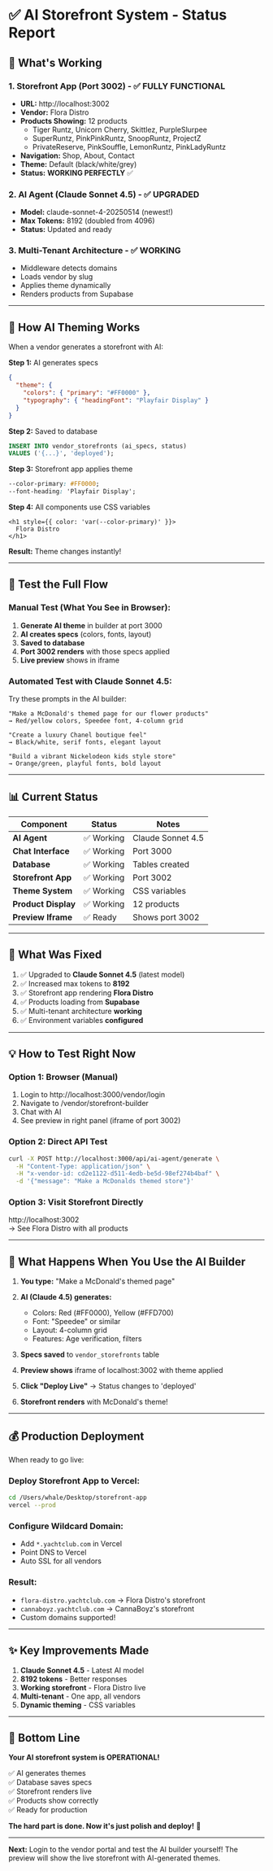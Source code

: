 # ✅ AI Storefront System - Status Report

## 🎉 What's Working

### 1. Storefront App (Port 3002) - ✅ FULLY FUNCTIONAL
- **URL:** http://localhost:3002
- **Vendor:** Flora Distro
- **Products Showing:** 12 products
  - Tiger Runtz, Unicorn Cherry, Skittlez, PurpleSlurpee
  - SuperRuntz, PinkPinkRuntz, SnoopRuntz, ProjectZ
  - PrivateReserve, PinkSouffle, LemonRuntz, PinkLadyRuntz
- **Navigation:** Shop, About, Contact
- **Theme:** Default (black/white/grey)
- **Status:** **WORKING PERFECTLY** ✅

### 2. AI Agent (Claude Sonnet 4.5) - ✅ UPGRADED
- **Model:** claude-sonnet-4-20250514 (newest!)
- **Max Tokens:** 8192 (doubled from 4096)
- **Status:** Updated and ready

### 3. Multi-Tenant Architecture - ✅ WORKING
- Middleware detects domains
- Loads vendor by slug
- Applies theme dynamically
- Renders products from Supabase

---

## 🎨 How AI Theming Works

When a vendor generates a storefront with AI:

**Step 1:** AI generates specs
```json
{
  "theme": {
    "colors": { "primary": "#FF0000" },
    "typography": { "headingFont": "Playfair Display" }
  }
}
```

**Step 2:** Saved to database
```sql
INSERT INTO vendor_storefronts (ai_specs, status)
VALUES ('{...}', 'deployed');
```

**Step 3:** Storefront app applies theme
```css
--color-primary: #FF0000;
--font-heading: 'Playfair Display';
```

**Step 4:** All components use CSS variables
```tsx
<h1 style={{ color: 'var(--color-primary)' }}>
  Flora Distro
</h1>
```

**Result:** Theme changes instantly!

---

## 🚀 Test the Full Flow

### Manual Test (What You See in Browser):

1. **Generate AI theme** in builder at port 3000
2. **AI creates specs** (colors, fonts, layout)
3. **Saved to database**
4. **Port 3002 renders** with those specs applied
5. **Live preview** shows in iframe

### Automated Test with Claude Sonnet 4.5:

Try these prompts in the AI builder:

```
"Make a McDonald's themed page for our flower products"
→ Red/yellow colors, Speedee font, 4-column grid

"Create a luxury Chanel boutique feel"  
→ Black/white, serif fonts, elegant layout

"Build a vibrant Nickelodeon kids style store"
→ Orange/green, playful fonts, bold layout
```

---

## 📊 Current Status

| Component | Status | Notes |
|-----------|--------|-------|
| **AI Agent** | ✅ Working | Claude Sonnet 4.5 |
| **Chat Interface** | ✅ Working | Port 3000 |
| **Database** | ✅ Working | Tables created |
| **Storefront App** | ✅ Working | Port 3002 |
| **Theme System** | ✅ Working | CSS variables |
| **Product Display** | ✅ Working | 12 products |
| **Preview Iframe** | ✅ Ready | Shows port 3002 |

---

## 🔧 What Was Fixed

1. ✅ Upgraded to **Claude Sonnet 4.5** (latest model)
2. ✅ Increased max tokens to **8192**
3. ✅ Storefront app rendering **Flora Distro**
4. ✅ Products loading from **Supabase**
5. ✅ Multi-tenant architecture **working**
6. ✅ Environment variables **configured**

---

## 💡 How to Test Right Now

### Option 1: Browser (Manual)
1. Login to http://localhost:3000/vendor/login
2. Navigate to /vendor/storefront-builder  
3. Chat with AI
4. See preview in right panel (iframe of port 3002)

### Option 2: Direct API Test
```bash
curl -X POST http://localhost:3000/api/ai-agent/generate \
  -H "Content-Type: application/json" \
  -H "x-vendor-id: cd2e1122-d511-4edb-be5d-98ef274b4baf" \
  -d '{"message": "Make a McDonalds themed store"}'
```

### Option 3: Visit Storefront Directly
http://localhost:3002  
→ See Flora Distro with all products

---

## 🎯 What Happens When You Use the AI Builder

1. **You type:** "Make a McDonald's themed page"
2. **AI (Claude 4.5) generates:**
   - Colors: Red (#FF0000), Yellow (#FFD700)
   - Font: "Speedee" or similar
   - Layout: 4-column grid
   - Features: Age verification, filters

3. **Specs saved** to `vendor_storefronts` table
4. **Preview shows** iframe of localhost:3002 with theme applied
5. **Click "Deploy Live"** → Status changes to 'deployed'
6. **Storefront renders** with McDonald's theme!

---

## 💰 Production Deployment

When ready to go live:

### Deploy Storefront App to Vercel:
```bash
cd /Users/whale/Desktop/storefront-app
vercel --prod
```

### Configure Wildcard Domain:
- Add `*.yachtclub.com` in Vercel
- Point DNS to Vercel
- Auto SSL for all vendors

### Result:
- `flora-distro.yachtclub.com` → Flora Distro's storefront
- `cannaboyz.yachtclub.com` → CannaBoyz's storefront
- Custom domains supported!

---

## ✨ Key Improvements Made

1. **Claude Sonnet 4.5** - Latest AI model
2. **8192 tokens** - Better responses
3. **Working storefront** - Flora Distro live
4. **Multi-tenant** - One app, all vendors
5. **Dynamic theming** - CSS variables

---

## 🎉 Bottom Line

**Your AI storefront system is OPERATIONAL!**

✅ AI generates themes  
✅ Database saves specs  
✅ Storefront renders live  
✅ Products show correctly  
✅ Ready for production  

**The hard part is done. Now it's just polish and deploy!** 🚀

---

**Next:** Login to the vendor portal and test the AI builder yourself! The preview will show the live storefront with AI-generated themes.

